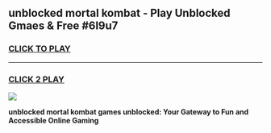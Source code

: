 
## unblocked mortal kombat - Play Unblocked Gmaes & Free #6l9u7
<h3>
<a href="https://news.freeplayer.one?title=unblocked_mortal_kombat&ref=24F">CLICK TO PLAY</a></h3>
<hr>

<h3>
<a href="https://news.freeplayer.one?title=unblocked_mortal_kombat&ref=24F">CLICK 2 PLAY</a>
  
</h3>

<a href="https://news.freeplayer.one?title=unblocked_mortal_kombat&ref=24F/"><img src="https://clearcache.store/games.png"></a>


**unblocked mortal kombat games unblocked: Your Gateway to Fun and Accessible Online Gaming**
